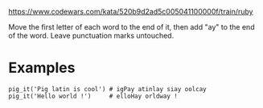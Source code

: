 https://www.codewars.com/kata/520b9d2ad5c005041100000f/train/ruby

Move the first letter of each word to the end of it, then add "ay" to the end of the word. Leave punctuation marks untouched.

# Examples

```
pig_it('Pig latin is cool') # igPay atinlay siay oolcay
pig_it('Hello world !')     # elloHay orldway !
```